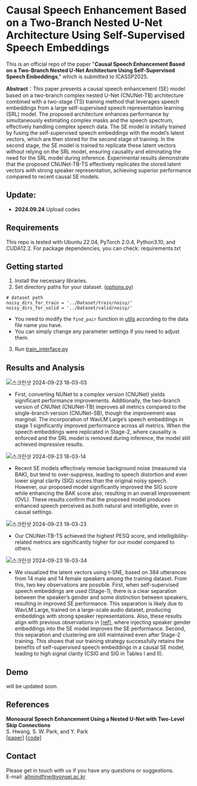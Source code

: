# **Causal Speech Enhancement Based on a Two-Branch Nested U-Net Architecture Using Self-Supervised Speech Embeddings**   
   
This is an official repo of the paper "**Causal Speech Enhancement Based on a Two-Branch Nested U-Net Architecture Using Self-Supervised Speech Embeddings**," which is submitted to ICASSP2025.   

**Abstract**：This paper presents a causal speech enhancement (SE) model based on a two-branch complex nested U-Net (CNUNet-TB) architecture combined with a two-stage (TS) training method that leverages speech embeddings from a large self-supervised speech representation learning (SRL) model. The proposed architecture enhances performance by simultaneously estimating complex masks and the speech spectrum, effectively handling complex speech data. The SE model is initially trained by fusing the self-supervised speech embeddings with the model’s latent vectors, which are then stored for the second stage of training. In the second stage, the SE model is trained to replicate these latent vectors without relying on the SRL model, ensuring causality and eliminating the need for the SRL model during inference. Experimental results demonstrate that the proposed CNUNet-TB-TS effectively replicates the stored latent vectors with strong speaker representation, achieving superior performance compared to recent causal SE models.

## Update:  
* **2024.09.24** Upload codes  

## Requirements 
This repo is tested with Ubuntu 22.04, PyTorch 2.0.4, Python3.10, and CUDA12.2. For package dependencies, you can check: requirements.txt  


## Getting started    
1. Install the necessary libraries.   
2. Set directory paths for your dataset. ([options.py](https://github.com/seorim0/SE-using-SRL-Model/blob/main/options.py)) 
```   
# dataset path
noisy_dirs_for_train = '../Dataset/train/noisy/'   
noisy_dirs_for_valid = '../Dataset/valid/noisy/'   
```   
* You need to modify the `find_pair` function in [utils](https://github.com/seorim0/SE-using-SRL-Model/blob/main/utils/progress.py) according to the data file name you have.        
* You can simply change any parameter settings if you need to adjust them.   
3. Run [train_interface.py](https://github.com/seorim0/SE-using-SRL-Model/blob/main/train_interface.py)

## Results and Analysis
![스크린샷 2024-09-23 18-03-03](https://github.com/user-attachments/assets/8fe62b6a-579e-4cf2-85be-6a580093c7d7)
- First, converting NUNet to a complex version (CNUNet) yields significant performance improvements. Additionally, the two-branch version of CNUNet (CNUNet-TB) improves all metrics compared to the single-branch version (CNUNet-SB), though the improvement was marginal. The incorporation of WavLM Large’s speech embeddings in stage 1 significantly improved performance across all metrics. When the speech embeddings were replicated in Stage-2, where causality is enforced and the SRL model is removed during inference, the model still achieved impressive results.

![스크린샷 2024-09-23 18-03-14](https://github.com/user-attachments/assets/61fe801d-a10b-4eb0-ab3c-c8540da5dc1a)
- Recent SE models effectively remove background noise (measured via BAK), but tend to over-suppress, leading to speech distortion and even lower signal clarity (SIG) scores than the original noisy speech. However, our proposed model significantly improved the SIG score while enhancing the BAK score also, resulting in an overall improvement (OVL). These results confirm that the proposed model produces enhanced speech perceived as both natural and intelligible, even in causal settings.

![스크린샷 2024-09-23 18-03-23](https://github.com/user-attachments/assets/c030c667-7f71-4b8e-8be0-c2e9f1ac9081)
- Our CNUNet-TB-TS achieved the highest PESQ score, and intelligibility-related metrics are significantly higher for our model compared to others.

![스크린샷 2024-09-23 18-03-34](https://github.com/user-attachments/assets/b125d873-51b8-4ce3-9459-38a126f1396e)
- We visualized the latent vectors using t-SNE, based on 384 utterances from 14 male and 14 female speakers among the training dataset. From this, two key observations are possible. First, when self-supervised speech embeddings are used (Stage-1), there is a clear separation between the speaker’s gender and some distinction between speakers, resulting in improved SE performance. This separation is likely due to WavLM Large, trained on a large-scale audio dataset, producing embeddings with strong speaker representations. Also, these results align with previous observations in [[ref]](https://arxiv.org/pdf/2302.11558), where injecting speaker gender embeddings into the SE model improves the SE performance. Second, this separation and clustering are still maintained even after Stage-2 training. This shows that our training strategy successfully retains the benefits of self-supervised speech embeddings in a causal SE model, leading to high signal clarity (CSIG and SIG in Tables I and II).


## Demo
will be updated soon.

 
## References   
**Monoaural Speech Enhancement Using a Nested U-Net with Two-Level Skip Connections**   
S. Hwang, S. W. Park, and Y. Park   
[[paper]](https://www.isca-speech.org/archive/pdfs/interspeech_2022/hwang22b_interspeech.pdf)  [[code]](https://github.com/seorim0/NUNet-TLS)   


## Contact  
Please get in touch with us if you have any questions or suggestions.   
E-mail: allmindfine@yonsei.ac.kr
